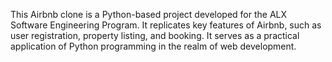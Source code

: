 This Airbnb clone is a Python-based project developed for the ALX Software Engineering Program. It replicates key features of Airbnb, such as user registration, property listing, and booking. It serves as a practical application of Python programming in the realm of web development.
